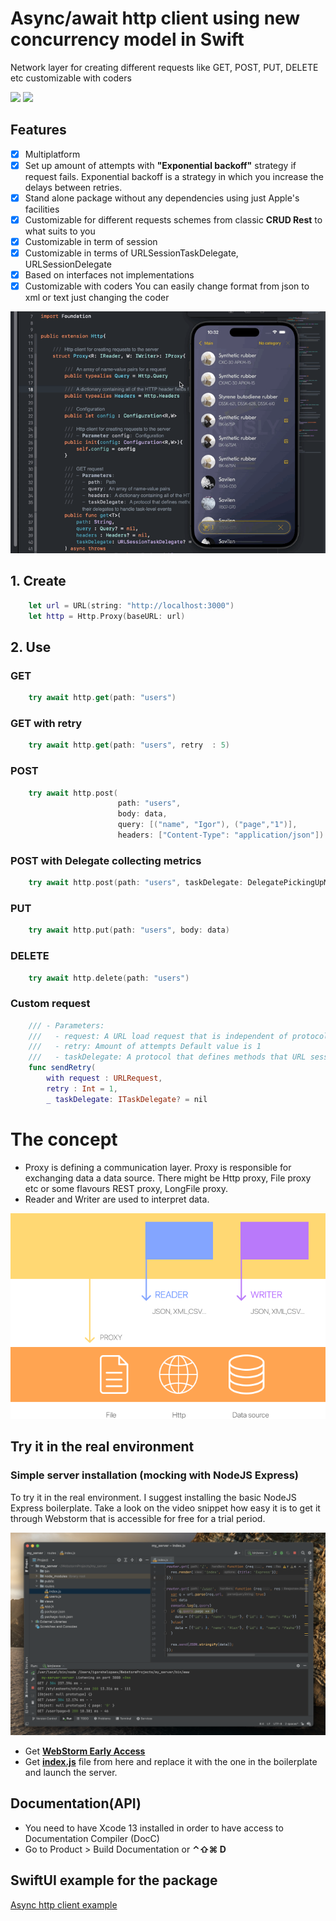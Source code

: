 # Async/await http client using new concurrency model in Swift

Network layer for creating different requests like GET, POST, PUT, DELETE etc customizable with coders

[![](https://img.shields.io/endpoint?url=https%3A%2F%2Fswiftpackageindex.com%2Fapi%2Fpackages%2FThe-Igor%2Fasync-http-client%2Fbadge%3Ftype%3Dswift-versions)](https://swiftpackageindex.com/The-Igor/async-http-client)
[![](https://img.shields.io/endpoint?url=https%3A%2F%2Fswiftpackageindex.com%2Fapi%2Fpackages%2FThe-Igor%2Fasync-http-client%2Fbadge%3Ftype%3Dplatforms)](https://swiftpackageindex.com/The-Igor/async-http-client)

## Features
- [x] Multiplatform
- [x] Set up amount of attempts with **"Exponential backoff"** strategy if request fails. Exponential backoff is a strategy in which you increase the delays between retries.
- [x] Stand alone package without any dependencies using just Apple's  facilities
- [x] Customizable for different requests schemes from classic **CRUD Rest** to what suits to you
- [x] Customizable in term of session
- [x] Customizable in terms of URLSessionTaskDelegate, URLSessionDelegate
- [x] Based on interfaces not implementations
- [x] Customizable with coders You can easily change format from json to xml or text just changing the coder

 ![Http requests](https://github.com/The-Igor/async-http-client-example/blob/main/async-http-client-example/img/image11.gif) 

## 1. Create
```swift
    let url = URL(string: "http://localhost:3000")
    let http = Http.Proxy(baseURL: url)
```

## 2. Use

### GET
```swift
    try await http.get(path: "users")
```        

### GET with retry
```swift
    try await http.get(path: "users", retry  : 5)
```    

### POST
```swift
    try await http.post(
                        path: "users", 
                        body: data, 
                        query: [("name", "Igor"), ("page","1")], 
                        headers: ["Content-Type": "application/json"])
``` 

### POST with Delegate collecting metrics
```swift
    try await http.post(path: "users", taskDelegate: DelegatePickingUpMetrics())
```
                 
### PUT
```swift
    try await http.put(path: "users", body: data)
```

### DELETE
```swift
    try await http.delete(path: "users")
```

### Custom request

```swift
    /// - Parameters:
    ///   - request: A URL load request that is independent of protocol or URL scheme
    ///   - retry: Amount of attempts Default value is 1
    ///   - taskDelegate: A protocol that defines methods that URL session instances call on their delegates to handle task-level events
    func sendRetry(
        with request : URLRequest,
        retry : Int = 1,
        _ taskDelegate: ITaskDelegate? = nil
```

# The concept

* Proxy is defining a communication layer. Proxy is responsible for exchanging data a data source. There might be Http proxy, File proxy etc or some flavours REST proxy, LongFile proxy.
* Reader and Writer are used to interpret data.

 ![The concept](https://github.com/The-Igor/async-http-client/blob/main/img/concept.png) 
 

## Try it in the real environment
### Simple server installation (mocking with NodeJS Express)

To try it in the real environment. I suggest installing the basic NodeJS Express boilerplate. Take a look on the video snippet how easy it is to get it through Webstorm that is accessible for free for a trial period.

[![Server instalation (NodeJS Express)](https://github.com/The-Igor/d3-network-service/blob/main/img/server_install.png)](https://youtu.be/9FPOYHzcE7A)

- Get [**WebStorm Early Access**](https://www.jetbrains.com/webstorm/nextversion)
- Get [**index.js**](https://github.com/The-Igor/d3-network-service/blob/main/js/index.js) file from here and replace it with the one in the boilerplate and launch the server.

## Documentation(API)
- You need to have Xcode 13 installed in order to have access to Documentation Compiler (DocC)
- Go to Product > Build Documentation or **⌃⇧⌘ D**

## SwiftUI example for the package

[Async http client example](https://github.com/The-Igor/async-http-client-example)
